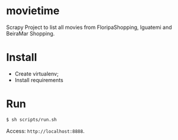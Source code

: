 # movietime
Scrapy Project to list all movies from FloripaShopping, Iguatemi and BeiraMar Shopping.

# Install

- Create virtualenv;
- Install requirements

# Run

```sh
$ sh scripts/run.sh
```

Access: ``http://localhost:8888``.
